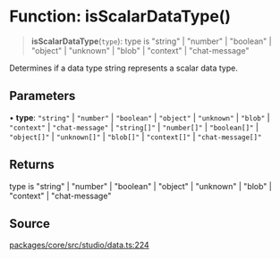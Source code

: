 # Function: isScalarDataType()

> **isScalarDataType**(`type`): type is "string" \| "number" \| "boolean" \| "object" \| "unknown" \| "blob" \| "context" \| "chat-message"

Determines if a data type string represents a scalar data type.

## Parameters

• **type**: `"string"` \| `"number"` \| `"boolean"` \| `"object"` \| `"unknown"` \| `"blob"` \| `"context"` \| `"chat-message"` \| `"string[]"` \| `"number[]"` \| `"boolean[]"` \| `"object[]"` \| `"unknown[]"` \| `"blob[]"` \| `"context[]"` \| `"chat-message[]"`

## Returns

type is "string" \| "number" \| "boolean" \| "object" \| "unknown" \| "blob" \| "context" \| "chat-message"

## Source

[packages/core/src/studio/data.ts:224](https://github.com/VictorS67/encre/blob/c09849eb59af073bf23be826a912f2ba4f635f93/packages/core/src/studio/data.ts#L224)
